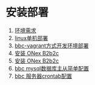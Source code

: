 安装部署
================================================

1. [环境需求 ](100.server-requirements.md)
1. [linux单机部署](200.linux-install.md)
1. [bbc-vagrant方式开发环境部署](400.vagrant-install.md)
1. [安装 ONex B2b2c](500.setup.md)
1. [安装 ONex B2b2c](600.active.md)
1. [bbc mysql数据库主从简单配置](700.mysql-master-slave.md)
1. [bbc 服务器crontab配置](800.crontab-conf.md)

